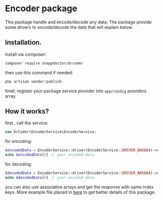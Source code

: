 # Encoder package

This package handle and encode/decode any data;
The package provide some drivers to encode/decode the data that will explain below.

## Installation.

install via composer: 

```bash
composer require snappdoctor/drcoder
```


then use this command if needed:

```bash
php artisan vendor:publish
```

finall, register your package service provider into ``app/condig`` providers array.

## How it works?

first , call the service:

```php
use DrCoder\EncoderService\EncoderService;
```

for encoding:

```php
$encodedData = EncoderService::driver(EncoderService::DRIVER_BASE64)->encode([data, data])
echo $encodedData[0] // your encoded data.
```

for decoding:

```php
$decodedData = EncoderService::driver(EncoderService::DRIVER_BASE64)->decode([encoded data, encoded data])
echo $decodedData[0] // your encoded data.
```

you can also use associative arrays and get the response with same index keys.
More example file placed in [here](./Examples) to get better details of this package.
